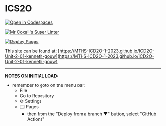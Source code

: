 # ICS2O

[![Open in Codespaces](https://classroom.github.com/assets/launch-codespace-7f7980b617ed060a017424585567c406b6ee15c891e84e1186181d67ecf80aa0.svg)](https://classroom.github.com/open-in-codespaces?assignment_repo_id=14176534)

[![Mr Coxall's Super Linter](https://github.com/MTHS-ICD2O-1-2023/ICD2O-Unit-2-01-kenneth-gouw/workflows/Mr%20Coxall's%20Super%20Linter/badge.svg)](https://github.com/MTHS-ICD2O-1-2023/ICD2O-Unit-2-01-kenneth-gouw/actions)

[![Deploy Pages](https://github.com/MTHS-ICD2O-1-2023/ICD2O-Unit-2-01-kenneth-gouw/workflows/Deploy%20Pages/badge.svg)](https://github.com/MTHS-ICD2O-1-2023/ICD2O-Unit-2-01-kenneth-gouw/actions)

This site can be found at: [https://MTHS-ICD2O-1-2023.github.io/ICD2O-Unit-2-01-kenneth-gouw](https://MTHS-ICD2O-1-2023.github.io/ICD2O-Unit-2-01-kenneth-gouw)

---

**NOTES ON INITIAL LOAD:**
- remember to goto on the menu bar:
  - File
  - Go to Repository
  - ⚙ Settings
  - 🗔 Pages
    - then from the "Deploy from a branch ▼" button, select "GitHub Actions"
